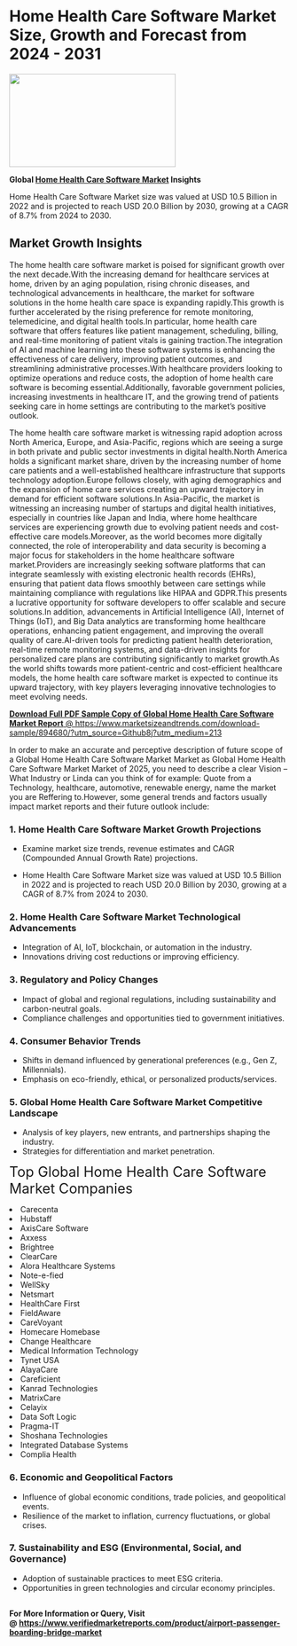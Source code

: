 <H1>Home Health Care Software Market Size, Growth and Forecast from 2024 - 2031</H1><img class="aligncenter size-medium wp-image-584254" src="https://thirdeyenews.in/wp-content/uploads/2024/09/Global-Market-Research-300x168.jpeg" alt="" width="300" height="168" /><p><strong>Global&nbsp;<a href="https://www.marketsizeandtrends.com/download-sample/894680/?utm_source=Github8j?utm_medium=213">Home Health Care Software Market</a> Insights</strong></p><p>Home Health Care Software Market size was valued at USD 10.5 Billion in 2022 and is projected to reach USD 20.0 Billion by 2030, growing at a CAGR of 8.7% from 2024 to 2030.</p><p><h2>Market Growth Insights</h2> <p>The home health care software market is poised for significant growth over the next decade.With the increasing demand for healthcare services at home, driven by an aging population, rising chronic diseases, and technological advancements in healthcare, the market for software solutions in the home health care space is expanding rapidly.This growth is further accelerated by the rising preference for remote monitoring, telemedicine, and digital health tools.In particular, home health care software that offers features like patient management, scheduling, billing, and real-time monitoring of patient vitals is gaining traction.The integration of AI and machine learning into these software systems is enhancing the effectiveness of care delivery, improving patient outcomes, and streamlining administrative processes.With healthcare providers looking to optimize operations and reduce costs, the adoption of home health care software is becoming essential.Additionally, favorable government policies, increasing investments in healthcare IT, and the growing trend of patients seeking care in home settings are contributing to the market’s positive outlook.</p> <p><a href="#"></a></p> <p>The home health care software market is witnessing rapid adoption across North America, Europe, and Asia-Pacific, regions which are seeing a surge in both private and public sector investments in digital health.North America holds a significant market share, driven by the increasing number of home care patients and a well-established healthcare infrastructure that supports technology adoption.Europe follows closely, with aging demographics and the expansion of home care services creating an upward trajectory in demand for efficient software solutions.In Asia-Pacific, the market is witnessing an increasing number of startups and digital health initiatives, especially in countries like Japan and India, where home healthcare services are experiencing growth due to evolving patient needs and cost-effective care models.Moreover, as the world becomes more digitally connected, the role of interoperability and data security is becoming a major focus for stakeholders in the home healthcare software market.Providers are increasingly seeking software platforms that can integrate seamlessly with existing electronic health records (EHRs), ensuring that patient data flows smoothly between care settings while maintaining compliance with regulations like HIPAA and GDPR.This presents a lucrative opportunity for software developers to offer scalable and secure solutions.In addition, advancements in Artificial Intelligence (AI), Internet of Things (IoT), and Big Data analytics are transforming home healthcare operations, enhancing patient engagement, and improving the overall quality of care.AI-driven tools for predicting patient health deterioration, real-time remote monitoring systems, and data-driven insights for personalized care plans are contributing significantly to market growth.As the world shifts towards more patient-centric and cost-efficient healthcare models, the home health care software market is expected to continue its upward trajectory, with key players leveraging innovative technologies to meet evolving needs.</p> <p><a href="#"></p><p><span class=""><strong>Download Full PDF Sample Copy of Global Home Health Care Software Market Report</strong> @ <a href="https://www.marketsizeandtrends.com/download-sample/894680/?utm_source=Github8j?utm_medium=213" target="_blank">https://www.marketsizeandtrends.com/download-sample/894680/?utm_source=Github8j?utm_medium=213</a></span></p><p>In order to make an accurate and perceptive description of future scope of a Global&nbsp;Home Health Care Software Market Market as Global&nbsp;Home Health Care Software Market Market of 2025, you need to describe a clear Vision &ndash; What Industry or Linda can you think of for example: Quote from a Technology, healthcare, automotive, renewable energy, name the market you are Reffering to.However, some general trends and factors usually impact market reports and their future outlook include:</p><h3>1.&nbsp;<strong>Home Health Care Software Market Growth Projections</strong></h3><ul><li>Examine market size trends, revenue estimates and CAGR (Compounded Annual Growth Rate) projections.</li><li><p>Home Health Care Software Market size was valued at USD 10.5 Billion in 2022 and is projected to reach USD 20.0 Billion by 2030, growing at a CAGR of 8.7% from 2024 to 2030.</p></li></ul><h3>2.&nbsp;<strong>Home Health Care Software Market Technological Advancements</strong></h3><ul><li>Integration of AI, IoT, blockchain, or automation in the industry.</li><li>Innovations driving cost reductions or improving efficiency.</li></ul><h3>3.&nbsp;<strong>Regulatory and Policy Changes</strong></h3><ul><li>Impact of global and regional regulations, including sustainability and carbon-neutral goals.</li><li>Compliance challenges and opportunities tied to government initiatives.</li></ul><h3>4.&nbsp;<strong>Consumer Behavior Trends</strong></h3><ul><li>Shifts in demand influenced by generational preferences (e.g., Gen Z, Millennials).</li><li>Emphasis on eco-friendly, ethical, or personalized products/services.</li></ul><h3>5.&nbsp;<strong>Global Home Health Care Software Market Competitive Landscape</strong></h3><ul><li>Analysis of key players, new entrants, and partnerships shaping the industry.</li><li>Strategies for differentiation and market penetration.</li></ul><p data-pm-slice="1 1 []"><span style="color: inherit; font-family: inherit; font-size: 25px;">Top Global Home Health Care Software Market Companies</span></p><div class="" data-test-id=""><p><li>Carecenta</li><li> Hubstaff</li><li> AxisCare Software</li><li> Axxess</li><li> Brightree</li><li> ClearCare</li><li> Alora Healthcare Systems</li><li> Note-e-fied</li><li> WellSky</li><li> Netsmart</li><li> HealthCare First</li><li> FieldAware</li><li> CareVoyant</li><li> Homecare Homebase</li><li> Change Healthcare</li><li> Medical Information Technology</li><li> Tynet USA</li><li> AlayaCare</li><li> Careficient</li><li> Kanrad Technologies</li><li> MatrixCare</li><li> Celayix</li><li> Data Soft Logic</li><li> Pragma-IT</li><li> Shoshana Technologies</li><li> Integrated Database Systems</li><li> Complia Health</li></p></div><h3>6.&nbsp;<strong>Economic and Geopolitical Factors</strong></h3><ul><li>Influence of global economic conditions, trade policies, and geopolitical events.</li><li>Resilience of the market to inflation, currency fluctuations, or global crises.</li></ul><h3>7.&nbsp;<strong>Sustainability and ESG (Environmental, Social, and Governance)</strong></h3><ul><li>Adoption of sustainable practices to meet ESG criteria.</li><li>Opportunities in green technologies and circular economy principles.</li></ul><h2><strong style="font-size: 14px;">For More Information or Query, Visit @&nbsp;</strong><a style="background-color: #ffffff; font-size: 14px;" href="https://www.marketsizeandtrends.com/report/home-health-care-software-market-/" target="_blank">https://www.verifiedmarketreports.com/product/airport-passenger-boarding-bridge-market</a></h2>